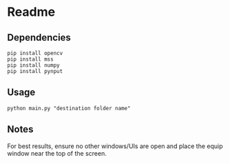 # Readme

## Dependencies 
```
pip install opencv
pip install mss
pip install numpy
pip install pynput
```

## Usage 
```
python main.py "destination folder name" 
```

## Notes

For best results, ensure no other windows/UIs are open and place the equip window near the top of the screen.
